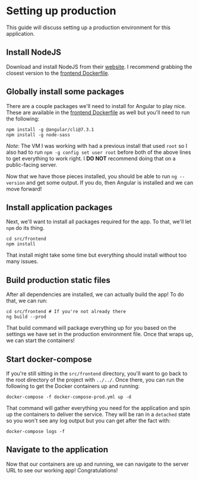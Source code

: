 # Setting up production

This guide will discuss setting up a production environment for this application.

## Install NodeJS

Download and install NodeJS from their [website](https://nodejs.org/en/). I recommend grabbing the closest version to the [frontend Dockerfile](./src/frontend/Dockerfile).

## Globally install some packages

There are a couple packages we'll need to install for Angular to play nice. These are available in the [frontend Dockerfile](./src/frontend/Dockerfile) as well but you'll need to run the following:

```
npm install -g @angular/cli@7.3.1
npm install -g node-sass
```

_Note_: The VM I was working with had a previous install that used `root` so I also had to run `npm -g config set user root` before both of the above lines to get everything to work right. I **DO NOT** recommend doing that on a public-facing server.

Now that we have those pieces installed, you should be able to run `ng --version` and get some output. If you do, then Angular is installed and we can move forward!

## Install application packages

Next, we'll want to install all packages required for the app. To that, we'll let `npm` do its thing.

```
cd src/frontend
npm install
```

That install might take some time but everything should install without too many issues.

## Build production static files

After all dependencies are installed, we can actually build the app! To do that, we can run:

```
cd src/frontend # If you're not already there
ng build --prod
```

That build command will package everything up for you based on the settings we have set in the production environment file. Once that wraps up, we can start the containers!

## Start docker-compose

If you're still sitting in the `src/frontend` directory, you'll want to go back to the root directory of the project with `../../`.  Once there, you can run the following to get the Docker containers up and running:

```
docker-compose -f docker-compose-prod.yml up -d
```

That command will gather everything you need for the application and spin up the containers to deliver the service. They will be ran in a `detached` state so you won't see any log output but you can get after the fact with:

```
docker-compose logs -f
```

## Navigate to the application

Now that our containers are up and running, we can navigate to the server URL to see our working app! Congratulations!
